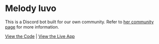 # Melody Iuvo

This is a Discord bot built for our own community. Refer to [her community page](/community/melody.md) for more information.

[View the Code](https://github.com/naomi-lgbt/melody-iuvo) | [View the Live App](https://chat.naomi.lgbt)
